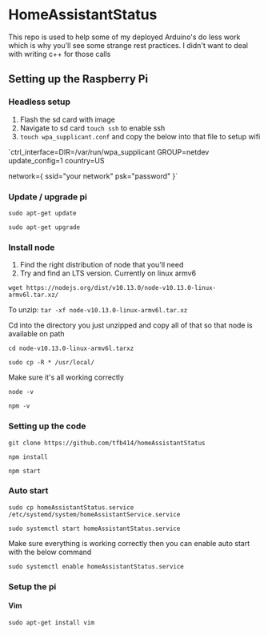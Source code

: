# HomeAssistantStatus

This repo is used to help some of my deployed Arduino's do less work which is why you'll see some strange rest practices. I didn't want to deal with writing c++ for those calls

## Setting up the Raspberry Pi

### Headless setup

1. Flash the sd card with image
2. Navigate to sd card `touch ssh` to enable ssh
3. `touch wpa_supplicant.conf` and copy the below into that file to setup wifi

`ctrl_interface=DIR=/var/run/wpa_supplicant GROUP=netdev
update_config=1
country=US

network={
    ssid="your network"
    psk="password"
}`

### Update / upgrade pi

`sudo apt-get update`

`sudo apt-get upgrade`

### Install node 
1. Find the right distribution of node that you'll need 
2. Try and find an LTS version. Currently on linux armv6

`wget https://nodejs.org/dist/v10.13.0/node-v10.13.0-linux-armv6l.tar.xz/`

To unzip:
`tar -xf node-v10.13.0-linux-armv6l.tar.xz`

Cd into the directory you just unzipped and copy all of that so that node is available on path

`cd node-v10.13.0-linux-armv6l.tarxz`

`sudo cp -R * /usr/local/`

Make sure it's all working correctly

`node -v`

`npm -v`

### Setting up the code

`git clone https://github.com/tfb414/homeAssistantStatus` 

`npm install`

`npm start`

### Auto start

`sudo cp homeAssistantStatus.service /etc/systemd/system/homeAssistantService.service`

`sudo systemctl start homeAssistantStatus.service`

Make sure everything is working correctly then you can enable auto start with the below command

`sudo systemctl enable homeAssistantStatus.service`

### Setup the pi

#### Vim
`sudo apt-get install vim`



